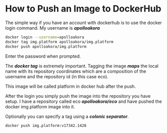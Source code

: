 # How to Push an Image to DockerHub

The simple way if you have an account with dockerhub is to use the docker login command. My username is ***apolloakora***


```bash
docker login --username=apolloakora
docker tag img.platform apolloakora/img.platform
docker push apolloakora/img.platform
```

Enter the password when prompted.

The ***docker tag*** is extremely important. Tagging the image ***maps*** the local name with its repository coordinates which are a composition of the username and the repository id (in this case eco).

This image will be called platform in docker hub after the push.

After the login you simply push the image into the repository you have setup. I have a repository called eco ***apolloakora/eco*** and have pushed the docker img.platform image into it.

Optionally you can specify a tag using a ***colonic separator***.

```bash
docker push img.platform:v17342.1428
```


